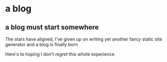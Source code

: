 # a blog

## a blog must start somewhere

The stars have aligned,
I've given up on writing yet another fancy static site generator and a blog is finally born

Here's to hoping I don't _regret_ this whole experience